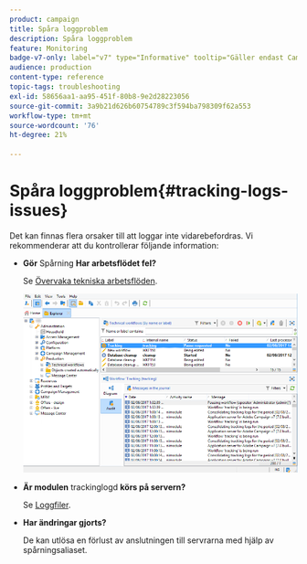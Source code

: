 ```yaml
---
product: campaign
title: Spåra loggproblem
description: Spåra loggproblem
feature: Monitoring
badge-v7-only: label="v7" type="Informative" tooltip="Gäller endast Campaign Classic v7"
audience: production
content-type: reference
topic-tags: troubleshooting
exl-id: 58656aa1-aa95-451f-80b8-9e2d28223056
source-git-commit: 3a9b21d626b60754789c3f594ba798309f62a553
workflow-type: tm+mt
source-wordcount: '76'
ht-degree: 21%

---
```


# Spåra loggproblem{#tracking-logs-issues}



Det kan finnas flera orsaker till att loggar inte vidarebefordras. Vi rekommenderar att du kontrollerar följande information:

* **Gör** Spårning **Har arbetsflödet fel?**

  Se [Övervaka tekniska arbetsflöden](../../workflow/using/monitoring-technical-workflows.md).

  ![](assets/tracking_scheduled_task.png)

* **Är modulen** trackinglogd **körs på servern?**

  Se [Loggfiler](../../production/using/log-files.md).

* **Har ändringar gjorts?**

  De kan utlösa en förlust av anslutningen till servrarna med hjälp av spårningsaliaset.
